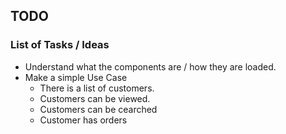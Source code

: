 ## TODO


### List of Tasks / Ideas
* Understand what the components are / how they are loaded.
* Make a simple Use Case
    * There is a list of customers.
    * Customers can be viewed.
    * Customers can be cearched  
    * Customer has orders
    
